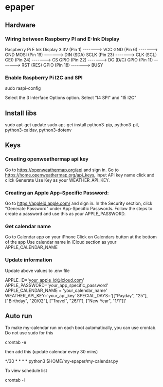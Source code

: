 # epaper

## Hardware

### Wiring between Raspberry PI and E-Ink Display

Raspberry Pi                    E Ink Display
3.3V (Pin 1)       ------->     VCC
GND  (Pin 6)       ------->     GND
MOSI (Pin 19)      ------->     DIN (SDA)
SCLK (Pin 23)      ------->     CLK (SCL)
CE0  (Pin 24)      ------->     CS
GPIO (Pin 22)      ------->     DC  (D/C)
GPIO (Pin 11)      ------->     RST (RES)
GPIO (Pin 18)      ------->     BUSY

### Enable Raspberry Pi I2C and SPI

sudo raspi-config

Select the 3 Interface Options option.
Select "I4 SPI" and "I5 I2C"

## Install libs

sudo apt-get update
sudo apt-get install python3-pip, python3-pil, python3-caldav, python3-dotenv

## Keys

### Creating openweathermap api key

Go to https://openweathermap.org/api and sign in.
Go to https://home.openweathermap.org/api_keys, input API key name click and click Generate
Use Key as your WEATHER_API_KEY.

### Creating an Apple App-Specific Password:

Go to https://appleid.apple.com/ and sign in.
In the Security section, click "Generate Password" under App-Specific Passwords.
Follow the steps to create a password and use this as your APPLE_PASSWORD.

### Get calendar name

Go to Calendar app on your iPhone
Click on Calendars button at the bottom of the app
Use calendar name in iCloud section as your APPLE_CALENDAR_NAME

### Update information

Update above values to .env file

APPLE_ID='your_apple_id@icloud.com'
APPLE_PASSWORD='your_app_specific_password'
APPLE_CALENDAR_NAME = 'your_calendar_name'
WEATHER_API_KEY='your_api_key'
SPECIAL_DAYS='[["Payday", "25"], ["Birthday", "20/02"], ["Travel", "26/1"], ["New Year", "1/1"]]'

## Auto run

To make my-calendar run on each boot automatically, you can use crontab. Do not use sudo for this

crontab -e

then add this (update calendar every 30 mins)

*/30 * * * * python3 $HOME/my-epaper/my-calendar.py

To view schedule list

crontab -l